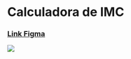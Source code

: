 <h1> Calculadora de IMC </h1>

<h3><a href = 'https://www.figma.com/file/atKbLPvU3Ell5kKPtzEXPc/IMC/duplicate'>Link Figma</a></h3>

<img src ='https://i.postimg.cc/wBfkc35r/IMC.png'>
